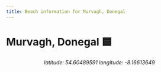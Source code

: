 ```yaml
---
title: Beach information for Murvagh, Donegal
---
```

# Murvagh, Donegal 🟦

<div align="center"><i>latitude: 54.60489591 longitude: -8.16613649</i></div>
